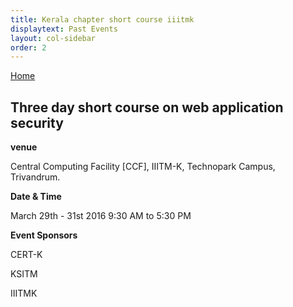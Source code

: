 ```yaml
---
title: Kerala chapter short course iiitmk
displaytext: Past Events
layout: col-sidebar
order: 2
---
```



[Home](../index.html)


## Three day short course on web application security


**venue**

   Central Computing Facility [CCF], IIITM-K, Technopark Campus, Trivandrum.

**Date & Time**

   March 29th - 31st 2016 9:30 AM to 5:30 PM


**Event Sponsors**

   CERT-K

   KSITM

   IIITMK

